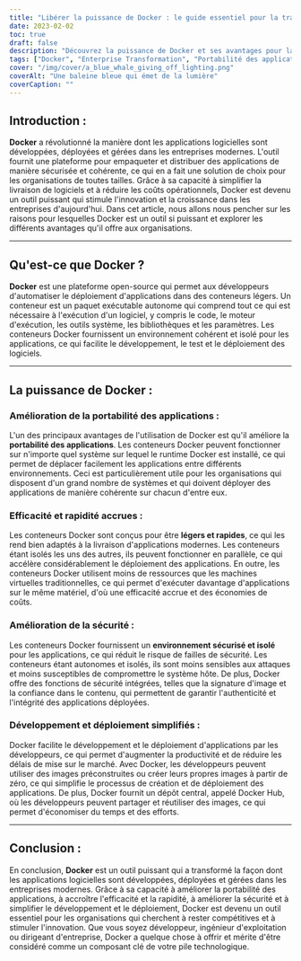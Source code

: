 ```yaml
---
title: "Libérer la puissance de Docker : le guide essentiel pour la transformation de l'entreprise"
date: 2023-02-02
toc: true
draft: false
description: "Découvrez la puissance de Docker et ses avantages pour la transformation de l'entreprise dans ce guide complet pour améliorer la portabilité, la sécurité, l'efficacité et le développement des applications."
tags: ["Docker", "Enterprise Transformation", "Portabilité des applications", "Efficacité accrue", "Amélioration de la sécurité", "Développement et déploiement simplifiés", "Applications logicielles", "Conteneurs", "Productivité", "Délai de mise sur le marché"]
cover: "/img/cover/a_blue_whale_giving_off_lighting.png"
coverAlt: "Une baleine bleue qui émet de la lumière"
coverCaption: ""
---
```


## Introduction :

**Docker** a révolutionné la manière dont les applications logicielles sont développées, déployées et gérées dans les entreprises modernes. L'outil fournit une plateforme pour empaqueter et distribuer des applications de manière sécurisée et cohérente, ce qui en a fait une solution de choix pour les organisations de toutes tailles. Grâce à sa capacité à simplifier la livraison de logiciels et à réduire les coûts opérationnels, Docker est devenu un outil puissant qui stimule l'innovation et la croissance dans les entreprises d'aujourd'hui. Dans cet article, nous allons nous pencher sur les raisons pour lesquelles Docker est un outil si puissant et explorer les différents avantages qu'il offre aux organisations.

______

## Qu'est-ce que Docker ?

**Docker** est une plateforme open-source qui permet aux développeurs d'automatiser le déploiement d'applications dans des conteneurs légers. Un conteneur est un paquet exécutable autonome qui comprend tout ce qui est nécessaire à l'exécution d'un logiciel, y compris le code, le moteur d'exécution, les outils système, les bibliothèques et les paramètres. Les conteneurs Docker fournissent un environnement cohérent et isolé pour les applications, ce qui facilite le développement, le test et le déploiement des logiciels.

______

## La puissance de Docker :

### Amélioration de la portabilité des applications :
L'un des principaux avantages de l'utilisation de Docker est qu'il améliore la **portabilité des applications**. Les conteneurs Docker peuvent fonctionner sur n'importe quel système sur lequel le runtime Docker est installé, ce qui permet de déplacer facilement les applications entre différents environnements. Ceci est particulièrement utile pour les organisations qui disposent d'un grand nombre de systèmes et qui doivent déployer des applications de manière cohérente sur chacun d'entre eux.

### Efficacité et rapidité accrues :
Les conteneurs Docker sont conçus pour être **légers et rapides**, ce qui les rend bien adaptés à la livraison d'applications modernes. Les conteneurs étant isolés les uns des autres, ils peuvent fonctionner en parallèle, ce qui accélère considérablement le déploiement des applications. En outre, les conteneurs Docker utilisent moins de ressources que les machines virtuelles traditionnelles, ce qui permet d'exécuter davantage d'applications sur le même matériel, d'où une efficacité accrue et des économies de coûts.

### Amélioration de la sécurité :
Les conteneurs Docker fournissent un **environnement sécurisé et isolé** pour les applications, ce qui réduit le risque de failles de sécurité. Les conteneurs étant autonomes et isolés, ils sont moins sensibles aux attaques et moins susceptibles de compromettre le système hôte. De plus, Docker offre des fonctions de sécurité intégrées, telles que la signature d'image et la confiance dans le contenu, qui permettent de garantir l'authenticité et l'intégrité des applications déployées.

### Développement et déploiement simplifiés :
Docker facilite le développement et le déploiement d'applications par les développeurs, ce qui permet d'augmenter la productivité et de réduire les délais de mise sur le marché. Avec Docker, les développeurs peuvent utiliser des images préconstruites ou créer leurs propres images à partir de zéro, ce qui simplifie le processus de création et de déploiement des applications. De plus, Docker fournit un dépôt central, appelé Docker Hub, où les développeurs peuvent partager et réutiliser des images, ce qui permet d'économiser du temps et des efforts.

______

## Conclusion :

En conclusion, **Docker** est un outil puissant qui a transformé la façon dont les applications logicielles sont développées, déployées et gérées dans les entreprises modernes. Grâce à sa capacité à améliorer la portabilité des applications, à accroître l'efficacité et la rapidité, à améliorer la sécurité et à simplifier le développement et le déploiement, Docker est devenu un outil essentiel pour les organisations qui cherchent à rester compétitives et à stimuler l'innovation. Que vous soyez développeur, ingénieur d'exploitation ou dirigeant d'entreprise, Docker a quelque chose à offrir et mérite d'être considéré comme un composant clé de votre pile technologique.